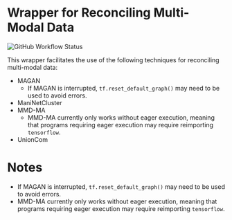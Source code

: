 # Wrapper for Reconciling Multi-Modal Data

![GitHub Workflow Status](https://img.shields.io/github/workflow/status/Oafish1/WR2MD/Build%20and%20Test?label=tests&style=plastic)

This wrapper facilitates the use of the following techniques for reconciling multi-modal data:

- MAGAN
  - If MAGAN is interrupted, `tf.reset_default_graph()` may need to be used to avoid errors.
- ManiNetCluster
- MMD-MA
  - MMD-MA currently only works without eager execution, meaning that programs requiring eager execution may require reimporting `tensorflow`.
- UnionCom


# Notes

- If MAGAN is interrupted, `tf.reset_default_graph()` may need to be used to avoid errors.
- MMD-MA currently only works without eager execution, meaning that programs requiring eager execution may require reimporting `tensorflow`.
